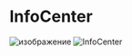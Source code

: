 # InfoCenter

![изображение](https://github.com/HamsteR674/InfoCenter/assets/13225077/1c22f0f6-3efe-4e2c-830b-08a486bb879f)
![InfoCenter](https://github.com/user-attachments/assets/8b228b23-2c77-4649-a26c-a7d7b488e35a)
